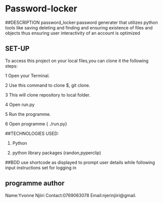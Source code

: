 # Password-locker

##DESCRIPTION
password_locker:password generater that utilizes python tools like saving deleting and finding and ensuring existence of files and objects thus ensuring user interactivity 
of an account is optimized

## SET-UP
To access this project on your local files,you can clone it the following steps:

1 Open your Terminal.

2 Use this command to clone $, git clone.

3 This will clone repository to local folder.

4 Open run.py                                                                                            

5 Run the programme.

6 Open programme { ./run.py}

##TECHNOLOGIES USED:
1. Python

2. python library packages (randon,pyperclip)

##BDD
use shortcode as displayed to prompt user details while following input instructions  set  for logging in

## programme author
Name:Yvonne Njiiri 
Contact:0769063078
Email:njerinjiiri@gmail.
